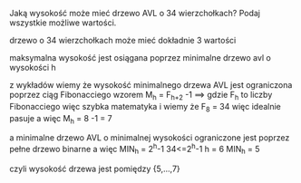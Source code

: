 Jaką wysokość może mieć drzewo AVL o 34 wierzchołkach? Podaj wszystkie możliwe wartości.

drzewo o 34 wierzchołkach może mieć dokładnie 3 wartości

maksymalna wysokość jest osiągana poprzez minimalne drzewo avl o wysokości h

z wykładów wiemy że wysokość minimalnego drzewa AVL jest ograniczona poprzez ciąg Fibonacciego wzorem 
M<sub>h</sub> = F<sub>h+2</sub> -1 ==> gdzie F<sub>h</sub> to liczby Fibonacciego więc szybka matematyka i wiemy
że F<sub>8</sub> = 34 więc idealnie pasuje a więc
M<sub>h</sub> = 8 -1 = 7

a minimalne drzewo AVL o minimalnej wysokości ograniczone jest poprzez pełne drzewo binarne a więc
MIN<sub>h</sub> = 2<sup>h</sup>-1
34<=2<sup>h</sup>-1
h = 6 
MIN<sub>h</sub> = 5

czyli wysokość drzewa jest pomiędzy {5,...,7} 